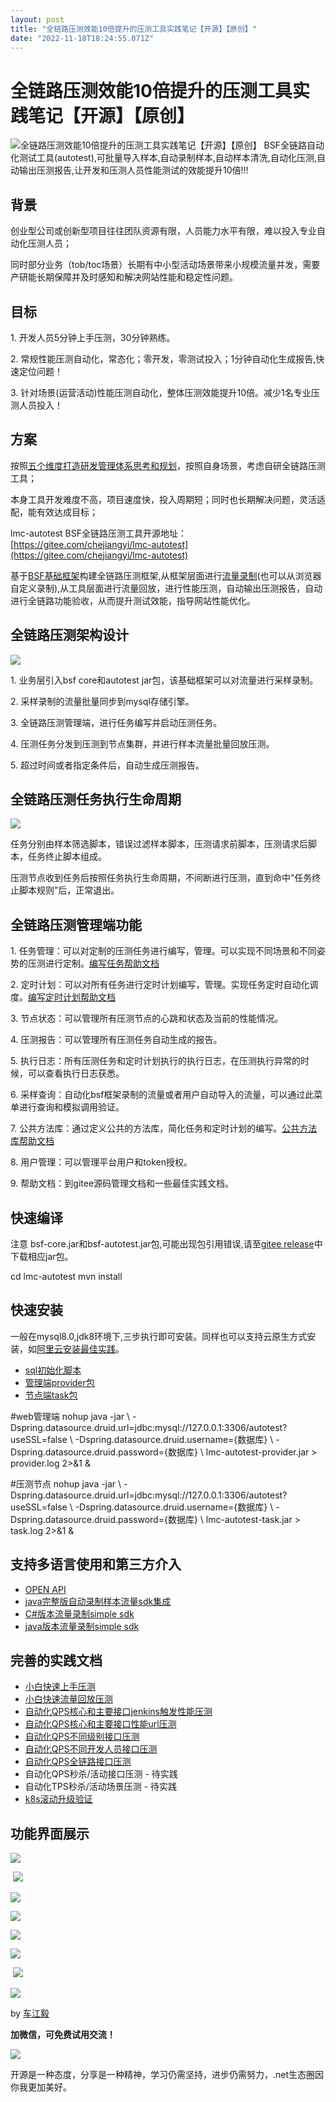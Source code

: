 ```yaml
---
layout: post
title: "全链路压测效能10倍提升的压测工具实践笔记【开源】【原创】"
date: "2022-11-18T18:24:55.071Z"
---
```

全链路压测效能10倍提升的压测工具实践笔记【开源】【原创】
=============================

![全链路压测效能10倍提升的压测工具实践笔记【开源】【原创】](https://img2022.cnblogs.com/blog/815689/202211/815689-20221118135211641-777109327.png) BSF全链路自动化测试工具(autotest),可批量导入样本,自动录制样本,自动样本清洗,自动化压测,自动输出压测报告,让开发和压测人员性能测试的效能提升10倍!!!

**背景**
------

创业型公司或创新型项目往往团队资源有限，人员能力水平有限，难以投入专业自动化压测人员；

同时部分业务（tob/toc场景）长期有中小型活动场景带来小规模流量并发，需要产研能长期保障并及时感知和解决网站性能和稳定性问题。

**目标**
------

1\. 开发人员5分钟上手压测，30分钟熟练。

2\. 常规性能压测自动化，常态化；零开发，零测试投入；1分钟自动化生成报告,快速定位问题！

3\. 针对场景(运营活动)性能压测自动化，整体压测效能提升10倍。减少1名专业压测人员投入！

**方案**
------

按照[五个维度打造研发管理体系思考和规划](https://www.cnblogs.com/chejiangyi/p/15420637.html)，按照自身场景，考虑自研全链路压测工具；

本身工具开发难度不高，项目速度快，投入周期短；同时也长期解决问题，灵活适配，能有效达成目标；

lmc-autotest BSF全链路压测工具开源地址：[https://gitee.com/chejiangyi/lmc-autotest](https://gitee.com/chejiangyi/lmc-autotest)

基于[BSF基础框架](https://gitee.com/chejiangyi/free-bsf-all/)构建全链路压测框架,从框架层面进行[流量录制](https://gitee.com/chejiangyi/free-bsf-all/tree/1.6-SNAPSHOT/free-bsf-autotest)(也可以从浏览器自定义录制),从工具层面进行流量回放，进行性能压测，自动输出压测报告，自动进行全链路功能验收，从而提升测试效能，指导网站性能优化。

全链路压测架构设计
---------

![](https://img2022.cnblogs.com/blog/815689/202211/815689-20221118133604862-196099946.png)

1\. 业务层引入bsf core和autotest jar包，该基础框架可以对流量进行采样录制。

2\. 采样录制的流量批量同步到mysql存储引擎。

3\. 全链路压测管理端，进行任务编写并启动压测任务。

4\. 压测任务分发到压测到节点集群，并进行样本流量批量回放压测。

5\. 超过时间或者指定条件后，自动生成压测报告。

全链路压测任务执行生命周期
-------------

![](https://img2022.cnblogs.com/blog/815689/202211/815689-20221118133654477-1038144168.png)

任务分别由样本筛选脚本，错误过滤样本脚本，压测请求前脚本，压测请求后脚本，任务终止脚本组成。

压测节点收到任务后按照任务执行生命周期，不间断进行压测，直到命中“任务终止脚本规则”后，正常退出。

全链路压测管理端功能
----------

1\. 任务管理：可以对定制的压测任务进行编写，管理。可以实现不同场景和不同姿势的压测进行定制。[编写任务帮助文档](https://gitee.com/chejiangyi/lmc-autotest/blob/master/README-Demo.md)

2\. 定时计划：可以对所有任务进行定时计划编写，管理。实现任务定时自动化调度。[编写定时计划帮助文档](https://gitee.com/chejiangyi/lmc-autotest/blob/master/README-Job.md)

3\. 节点状态：可以管理所有压测节点的心跳和状态及当前的性能情况。

4\. 压测报告：可以管理所有压测任务自动生成的报告。

5\. 执行日志：所有压测任务和定时计划执行的执行日志，在压测执行异常的时候，可以查看执行日志获悉。

6\. 采样查询：自动化bsf框架录制的流量或者用户自动导入的流量，可以通过此菜单进行查询和模拟调用验证。

7\. 公共方法库：通过定义公共的方法库，简化任务和定时计划的编写。[公共方法库帮助文档](https://gitee.com/chejiangyi/lmc-autotest/blob/master/README-PublicCode.md)

8\. 用户管理：可以管理平台用户和token授权。

9\. 帮助文档：到gitee源码管理文档和一些最佳实践文档。

快速编译
----

注意 bsf-core.jar和bsf-autotest.jar包,可能出现包引用错误,请至[gitee release](https://gitee.com/chejiangyi/lmc-autotest/releases)中下载相应jar包。

cd lmc-autotest 
mvn install

快速安装
----

一般在mysql8.0,jdk8环境下,三步执行即可安装。同样也可以支持云原生方式安装，如[阿里云安装最佳实践](https://gitee.com/chejiangyi/lmc-autotest/blob/master/README-Install-aliyun.md)。

*   [sql初始化脚本](https://gitee.com/chejiangyi/lmc-autotest/blob/master/doc/install.sql)
*   [管理端provider包](https://gitee.com/chejiangyi/lmc-autotest/releases/)
*   [节点端task包](https://gitee.com/chejiangyi/lmc-autotest/releases/)

#web管理端
nohup java -jar \\
-Dspring.datasource.druid.url=jdbc:mysql://127.0.0.1:3306/autotest?useSSL=false \\
-Dspring.datasource.druid.username={数据库} \\
-Dspring.datasource.druid.password={数据库} \\
lmc-autotest-provider.jar > provider.log 2>&1 &

#压测节点
nohup java -jar \\
-Dspring.datasource.druid.url=jdbc:mysql://127.0.0.1:3306/autotest?useSSL=false \\
-Dspring.datasource.druid.username={数据库} \\
-Dspring.datasource.druid.password={数据库} \\
lmc-autotest-task.jar > task.log 2>&1 &

支持多语言使用和第三方介入
-------------

*   [OPEN API](https://gitee.com/chejiangyi/lmc-autotest/blob/master/README-OpenApi.md)
*   [java完整版自动录制样本流量sdk集成](https://gitee.com/chejiangyi/lmc-autotest/blob/master/actual/README-1.md)
*   [C#版本流量录制simple sdk](https://gitee.com/chejiangyi/lmc-autotest/blob/master/doc/sdk/simpleSampleFilter.cs)
*   [java版本流量录制simple sdk](https://gitee.com/chejiangyi/lmc-autotest/blob/master/doc/sdk/simpleSampleFilter.java)

完善的实践文档
-------

*   [小白快速上手压测](https://gitee.com/chejiangyi/lmc-autotest/blob/master/actual/README-6.md)
*   [小白快速流量回放压测](https://gitee.com/chejiangyi/lmc-autotest/blob/master/actual/README-7.md)
*   [自动化QPS核心和主要接口jenkins触发性能压测](https://gitee.com/chejiangyi/lmc-autotest/blob/master/actual/README-5.md)
*   [自动化QPS核心和主要接口性能url压测](https://gitee.com/chejiangyi/lmc-autotest/blob/master/actual/README-1.md)
*   [自动化QPS不同级别接口压测](https://gitee.com/chejiangyi/lmc-autotest/blob/master/actual/README-2.md)
*   [自动化QPS不同开发人员接口压测](https://gitee.com/chejiangyi/lmc-autotest/blob/master/actual/README-3.md)
*   [自动化QPS全链路接口压测](https://gitee.com/chejiangyi/lmc-autotest/blob/master/actual/README-4.md)
*   自动化QPS秒杀/活动接口压测 - 待实践
*   自动化TPS秒杀/活动场景压测 - 待实践
*   [k8s滚动升级验证](https://gitee.com/link?target=https%3A%2F%2Fwww.cnblogs.com%2Fchejiangyi%2Fp%2F16808139.html)

功能界面展示
------

![](https://img2022.cnblogs.com/blog/815689/202211/815689-20221118134148677-517305527.png)

 ![](https://img2022.cnblogs.com/blog/815689/202211/815689-20221118134217242-1519294872.png)

![](https://img2022.cnblogs.com/blog/815689/202211/815689-20221118134250495-1222841094.png)

![](https://img2022.cnblogs.com/blog/815689/202211/815689-20221118134332468-946529736.png)

![](https://img2022.cnblogs.com/blog/815689/202211/815689-20221118134403566-1221370301.png)

![](https://img2022.cnblogs.com/blog/815689/202211/815689-20221118134437289-1937213065.png)

 ![](https://img2022.cnblogs.com/blog/815689/202211/815689-20221118134506044-1698576247.png)

![](https://img2022.cnblogs.com/blog/815689/202211/815689-20221118134537589-450675336.png)

by [车江毅](https://www.cnblogs.com/chejiangyi/)

**加微信，可免费试用交流！**

![](https://img2022.cnblogs.com/blog/815689/202211/815689-20221118153652287-792412001.png)

开源是一种态度，分享是一种精神，学习仍需坚持，进步仍需努力，.net生态圈因你我更加美好。